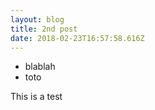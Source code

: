 ```yaml
---
layout: blog
title: 2nd post
date: 2018-02-23T16:57:58.616Z
---
```

- blablah
- toto

This is a test